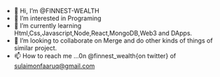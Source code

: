 - 👋 Hi, I’m @FINNEST-WEALTH
- 👀 I’m interested in Programing
- 🌱 I’m currently learning Html,Css,Javascript,Node,React,MongoDB,Web3 and DApps.
- 💞️ I’m looking to collaborate on Merge and do other kinds of things of similar project.
- 📫 How to reach me ...0n @finnest_wealth{on twitter} of sulaimonfaaruq@gmail.com

<!---
FINNEST-WEALTH/FINNEST-WEALTH is a ✨ special ✨ repository because its `README.md` (this file) appears on your GitHub profile.
You can click the Preview link to take a look at your changes.
--->
